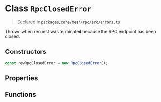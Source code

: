 # Class `RpcClosedError`
> Declared in [`packages/core/mesh/rpc/src/errors.ts`](https://github.com/dxos/protocols/blob/main/packages/core/mesh/rpc/src/errors.ts#L31)

Thrown when request was terminated because the RPC endpoint has been closed.

## Constructors
```ts
const newRpcClosedError = new RpcClosedError();

```

## Properties

## Functions
